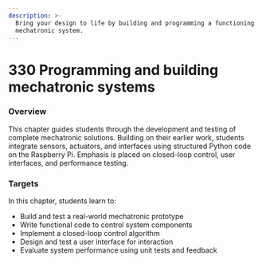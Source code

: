 ```yaml
---
description: >-
  Bring your design to life by building and programming a functioning
  mechatronic system.
---
```


# 330 Programming and building mechatronic systems

### Overview

This chapter guides students through the development and testing of complete mechatronic solutions. Building on their earlier work, students integrate sensors, actuators, and interfaces using structured Python code on the Raspberry Pi. Emphasis is placed on closed-loop control, user interfaces, and performance testing.

### Targets

In this chapter, students learn to:

* Build and test a real-world mechatronic prototype
* Write functional code to control system components
* Implement a closed-loop control algorithm
* Design and test a user interface for interaction
* Evaluate system performance using unit tests and feedback

